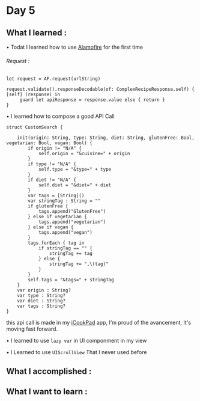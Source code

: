 # Day 5

## What I learned :

• Todat I learned how to use [Alamofire](https://github.com/Alamofire/Alamofire) for the first time

###### Request :

```
let request = AF.request(urlString)

request.validate().responseDecodable(of: ComplexRecipeResponse.self) { [self] (response) in         
     guard let apiResponse = response.value else { return }
}
```

• I learned how to compose a good API Call 

```
struct CustomSearch {
    
    init(origin: String, type: String, diet: String, glutenFree: Bool, vegetarian: Bool, vegan: Bool) {
        if origin != "N/A" {
            self.origin = "&cuisine=" + origin
        }
        if type != "N/A" {
            self.type = "&type=" + type
        }
        if diet != "N/A" {
            self.diet = "&diet=" + diet
        }
        var tags = [String]()
        var stringTag : String = ""
        if glutenFree {
            tags.append("GlutenFree")
        } else if vegetarian {
            tags.append("vegetarian")
        } else if vegan {
            tags.append("vegan")
        }
        tags.forEach { tag in
            if stringTag == "" {
                stringTag += tag
            } else {
                stringTag += ",\(tag)"
            }
        }
        self.tags = "&tags=" + stringTag
    }
    var origin : String?
    var type : String?
    var diet : String?
    var tags : String?
}
```
this api call is made in my [iCookPad](https://github.com/JoJoDevAdventure/iCookPad) app, I'm proud of the avancement, It's moving fast forward.

• I learned to use `lazy var` in UI componment in my view

• I Learned to use `UIScrollView` That I never used before

## What I accomplished :

## What I want to learn :
